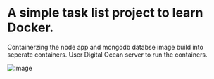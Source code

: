 # A simple task list project to learn Docker.

Containerzing the node app and mongodb databse image build into seperate containers. 
User Digital Ocean server to run the containers.  

![image](https://user-images.githubusercontent.com/89990638/180662346-a50af441-bb44-425e-8e1c-c0039cd72785.png)
